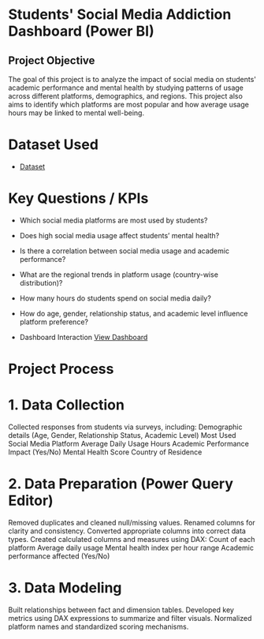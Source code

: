 # Students' Social Media Addiction Dashboard (Power BI)
## Project Objective
The goal of this project is to analyze the impact of social media on students' academic performance and mental health by studying patterns of usage across different platforms, demographics, and regions. This project also aims to identify which platforms are most popular and how average usage hours may be linked to mental well-being.

# Dataset Used
- <a href="https://github.com/harshadd31/Data-Analysis-Dashboard/blob/main/Students%20Social%20Media%20Addictionn.xlsx">Dataset</a>

# Key Questions / KPIs

- Which social media platforms are most used by students?

- Does high social media usage affect students’ mental health?

- Is there a correlation between social media usage and academic performance?

- What are the regional trends in platform usage (country-wise distribution)?

- How many hours do students spend on social media daily?

- How do age, gender, relationship status, and academic level influence platform preference?

- Dashboard Interaction <a href="https://github.com/harshadd31/Data-Analysis-Dashboard/blob/main/social%20media%20.png">View Dashboard</a>

# Project Process
# 1. Data Collection
Collected responses from students via surveys, including:
Demographic details (Age, Gender, Relationship Status, Academic Level)
Most Used Social Media Platform
Average Daily Usage Hours
Academic Performance Impact (Yes/No)
Mental Health Score
Country of Residence

# 2. Data Preparation (Power Query Editor)
Removed duplicates and cleaned null/missing values.
Renamed columns for clarity and consistency.
Converted appropriate columns into correct data types.
Created calculated columns and measures using DAX:
Count of each platform
Average daily usage
Mental health index per hour range
Academic performance affected (Yes/No)

# 3. Data Modeling
Built relationships between fact and dimension tables.
Developed key metrics using DAX expressions to summarize and filter visuals.
Normalized platform names and standardized scoring mechanisms.
